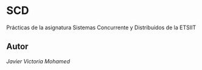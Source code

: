 # SCD
Prácticas de la asignatura Sistemas Concurrente y Distribuidos de la ETSIIT

## Autor

*Javier Victoria Mohamed*
